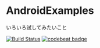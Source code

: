 # AndroidExamples
いろいろ試してみたいこと

[![Build Status](https://travis-ci.org/gyamoto/AndroidExamples.svg?branch=master)](https://travis-ci.org/gyamoto/AndroidExamples)
[![codebeat badge](https://codebeat.co/badges/12f546f0-f4ad-4e84-9b32-42c31e4b82bb)](https://codebeat.co/projects/github-com-gyamoto-androidexamples-master)
